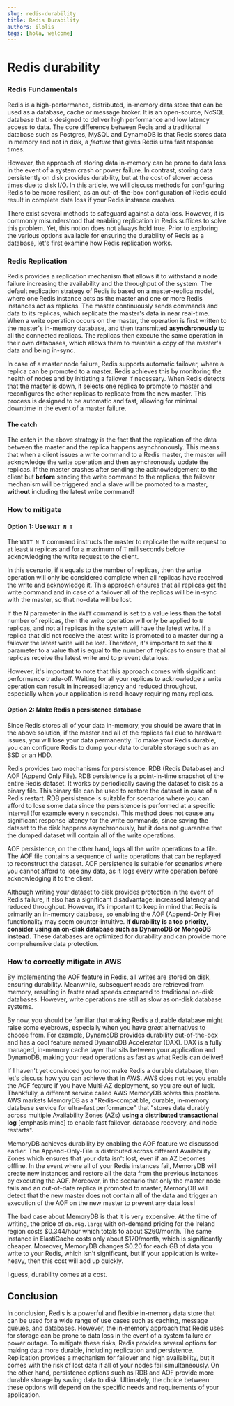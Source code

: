 ```yaml
---
slug: redis-durability
title: Redis Durability
authors: ilolis
tags: [hola, welcome]
---
```


# Redis durability


### Redis Fundamentals
Redis is a high-performance, distributed, in-memory data store that can be used as a database, cache or message broker. It is an open-source, NoSQL database that is designed to deliver high performance and low latency access to data. The core difference between Redis and a traditional database such as Postgres, MySQL and DynamoDB is that Redis stores data in memory and not in disk, a *feature* that gives Redis ultra fast response times.

However, the approach of storing data in-memory can be prone to data loss in the event of a system crash or power failure. In contrast, storing data persistently on disk provides durability, but at the cost of slower access times due to disk I/O. In this article, we will discuss methods for configuring Redis to be more resilient, as an out-of-the-box configuration of Redis could result in complete data loss if your Redis instance crashes.
<!--truncate-->
There exist several methods to safeguard against a data loss. However, it is commonly misunderstood that enabling replication in Redis suffices to solve this problem. Yet, this notion does not always hold true. Prior to exploring the various options available for ensuring the durability of Redis as a database, let's first examine how Redis replication works.

### Redis Replication

Redis provides a replication mechanism that allows it to withstand a node failure increasing the availability and the throughput of the system. The default replication strategy of Redis is based on a master-replica model, where one Redis instance acts as the master and one or more Redis instances act as replicas. The master continuously sends commands and data to its replicas, which replicate the master's data in near real-time. When a write operation occurs on the master, the operation is first written to the master's in-memory database, and then transmitted **asynchronously** to all the connected replicas. The replicas then execute the same operation in their own databases, which allows them to maintain a copy of the master's data and being in-sync. 

In case of a master node failure, Redis supports automatic failover, where a replica can be promoted to a master. Redis achieves this by monitoring the health of nodes and by initiating a failover if necessary. When Redis detects that the master is down, it selects one replica to promote to master and reconfigures the other replicas to replicate from the new master. This process is designed to be automatic and fast, allowing for minimal downtime in the event of a master failure.


#### The catch
The catch in the above strategy is the fact that the replication of the data between the master and the replica happens asynchronously. This means that when a client issues a write command to a Redis master, the master will acknowledge the write operation and then asynchronously update the replicas. If the master crashes after sending the acknowledgement to the client but **before** sending the write command to the replicas, the failover mechanism will be triggered and a slave will be promoted to a master, **without** including the latest write command!


### How to mitigate
#### Option 1: Use `WAIT N T` 
The `WAIT N T` command instructs the master to replicate the write request to at least `N` replicas and for a maximum of `T` milliseconds before acknowledging the write request to the client. 

In this scenario, if `N` equals to the number of replicas, then the write operation will only be considered complete when all replicas have received the write and acknowledge it. This approach ensures that all replicas get the write command and in case of a failover all of the replicas will be in-sync with the master, so that no-data will be lost.

If the N parameter in the `WAIT` command is set to a value less than the total number of replicas, then the write operation will only be applied to `N` replicas, and not all replicas in the system will have the latest write. If a replica that did not receive the latest write is promoted to a master during a failover the latest write will be lost. Therefore, it's important to set the `N` parameter to a value that is equal to the number of replicas to ensure that all replicas receive the latest write and to prevent data loss.



However, it's important to note that this approach comes with significant performance  trade-off. Waiting for all your replicas to acknowledge a write operation can result in increased latency and reduced throughput, especially when your application is read-heavy requiring many replicas. 

#### Option 2: Make Redis a persistence database
Since Redis stores all of your data in-memory, you should be aware that in the above solution, if the master and all of the replicas fail due to hardware issues, you will lose your data permanently. To make your Redis durable, you can configure Redis to dump your data to durable storage such as an SSD or an HDD. 

Redis provides two mechanisms for persistence: RDB (Redis Database) and AOF (Append Only File). RDB persistence is a point-in-time snapshot of the entire Redis dataset. It works by periodically saving the dataset to disk as a binary file. This binary file can be used to restore the dataset in case of a Redis restart. RDB persistence is suitable for scenarios where you can afford to lose some data since the persistence is performed at a specific interval (for example every `n` seconds). This method does not cause any significant response latency for the write commands, since saving the dataset to the disk happens asynchronously, but it does not guarantee that the dumped dataset will contain all of the write operations. 

AOF persistence, on the other hand, logs all the write operations to a file. The AOF file contains a sequence of write operations that can be replayed to reconstruct the dataset. AOF persistence is suitable for scenarios where you cannot afford to lose any data, as it logs every write operation before acknowledging it to the client. 

Although writing your dataset to disk provides protection in the event of Redis failure, it also has a significant disadvantage: increased latency and reduced throughput. However, it's important to keep in mind that Redis is primarily an in-memory database, so enabling the AOF (Append-Only File) functionality may seem counter-intuitive. **If durability is a top priority, consider using an on-disk database such as DynamoDB or MongoDB instead.** These databases are optimized for durability and can provide more comprehensive data protection.

### How to correctly mitigate in AWS
By implementing the AOF feature in Redis, all writes are stored on disk, ensuring durability. Meanwhile, subsequent reads are retrieved from memory, resulting in faster read speeds compared to traditional on-disk databases. However, write operations are still as slow as on-disk database systems.

By now, you should be familiar that making Redis a durable database might raise some eyebrows, especially when you have *great* alternatives to choose from. For example, DynamoDB provides durability out-of-the-box and has a cool feature named DynamoDB Accelerator (DAX). DAX is a fully managed, in-memory cache layer that sits between your application and DynamoDB, making your read operations as fast as what Redis can deliver!

If I haven't yet convinced you to not make Redis a durable database, then let's discuss how you can achieve that in AWS. AWS does not let you enable the AOF feature if you have Multi-AZ deployment, so you are out of luck. Thankfully, a different service called AWS MemoryDB solves this problem. AWS markets MemoryDB as a "Redis-compatible, durable, in-memory database service for ultra-fast performance" that "stores data durably across multiple Availability Zones (AZs) **using a distributed transactional log** [emphasis mine] to enable fast failover, database recovery, and node restarts".  

MemoryDB achieves durability by enabling the AOF feature we discussed earlier. The Append-Only-File is distributed across different Availability Zones which ensures that your data isn't lost, even if an AZ becomes offline. In the event where all of your Redis instances fail, MemoryDB will create new instances and restore all the data from the previous instances by executing the AOF. Moreover, in the scenario that only the master node fails and an out-of-date replica is promoted to master, MemoryDB will detect that the new master does not contain all of the data and trigger an execution of the AOF on the new master to prevent any data loss!

The bad case about MemoryDB is that it is very expensive. At the time of writing, the price of `db.r6g.large` with on-demand pricing for the Ireland region costs $0.344/hour which totals to about $260/month. The same instance in ElastiCache costs only about $170/month, which is significantly cheaper. Moreover, MemoryDB changes $0.20 for each GB of data you write to your Redis, which isn't significant, but if your application is write-heavy, then this cost will add up quickly.

I guess, durability comes at a cost. 


## Conclusion
In conclusion, Redis is a powerful and flexible in-memory data store that can be used for a wide range of use cases such as caching, message queues, and databases. However, the in-memory approach that Redis uses for storage can be prone to data loss in the event of a system failure or power outage. To mitigate these risks, Redis provides several options for making data more durable, including replication and persistence. Replication provides a mechanism for failover and high availability, but it comes with the risk of lost data if all of your nodes fail simultaneously. On the other hand, persistence options such as RDB and AOF provide more durable storage by saving data to disk. Ultimately, the choice between these options will depend on the specific needs and requirements of your application.